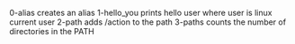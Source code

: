 0-alias creates an alias
1-hello_you prints hello user where user is linux current user
2-path adds /action to the path
3-paths counts the number of directories in the PATH
